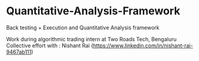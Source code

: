 # Quantitative-Analysis-Framework
Back testing + Execution and Quantitative Analysis framework

Work during algorithmic trading intern at Two Roads Tech, Bengaluru
Collective effort with : Nishant Rai (https://www.linkedin.com/in/nishant-rai-9467ab111)
